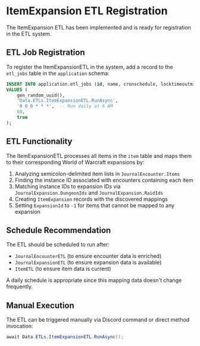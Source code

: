 # ItemExpansion ETL Registration

The ItemExpansion ETL has been implemented and is ready for registration in the ETL system.

## ETL Job Registration

To register the ItemExpansionETL in the system, add a record to the `etl_jobs` table in the `application` schema:

```sql
INSERT INTO application.etl_jobs (id, name, cronschedule, locktimeoutminutes, waslastrunsuccessful)
VALUES (
    gen_random_uuid(),
    'Data.ETLs.ItemExpansionETL.RunAsync',
    '0 0 6 * * *',  -- Run daily at 6 AM
    60,
    true
);
```

## ETL Functionality

The ItemExpansionETL processes all items in the `item` table and maps them to their corresponding World of Warcraft expansions by:

1. Analyzing semicolon-delimited item lists in `JournalEncounter.Items`
2. Finding the instance ID associated with encounters containing each item
3. Matching instance IDs to expansion IDs via `JournalExpansion.DungeonIds` and `JournalExpansion.RaidIds`
4. Creating `ItemExpansion` records with the discovered mappings
5. Setting `ExpansionId` to `-1` for items that cannot be mapped to any expansion

## Schedule Recommendation

The ETL should be scheduled to run after:
- `JournalEncounterETL` (to ensure encounter data is enriched)
- `JournalExpansionETL` (to ensure expansion data is available)
- `ItemETL` (to ensure item data is current)

A daily schedule is appropriate since this mapping data doesn't change frequently.

## Manual Execution

The ETL can be triggered manually via Discord command or direct method invocation:

```csharp
await Data.ETLs.ItemExpansionETL.RunAsync();
```